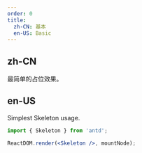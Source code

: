```yaml
---
order: 0
title:
  zh-CN: 基本
  en-US: Basic
---
```


## zh-CN

最简单的占位效果。

## en-US

Simplest Skeleton usage.

````jsx
import { Skeleton } from 'antd';

ReactDOM.render(<Skeleton />, mountNode);
````
